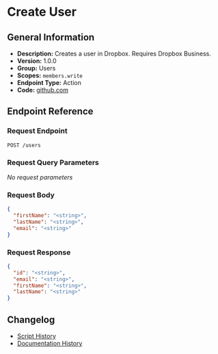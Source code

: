 <!-- BEGIN GENERATED CONTENT -->
# Create User

## General Information

- **Description:** Creates a user in Dropbox. Requires Dropbox Business.
- **Version:** 1.0.0
- **Group:** Users
- **Scopes:** `members.write`
- **Endpoint Type:** Action
- **Code:** [github.com](https://github.com/NangoHQ/integration-templates/tree/main/integrations/dropbox/actions/create-user.ts)


## Endpoint Reference

### Request Endpoint

`POST /users`

### Request Query Parameters

_No request parameters_

### Request Body

```json
{
  "firstName": "<string>",
  "lastName": "<string>",
  "email": "<string>"
}
```

### Request Response

```json
{
  "id": "<string>",
  "email": "<string>",
  "firstName": "<string>",
  "lastName": "<string>"
}
```

## Changelog

- [Script History](https://github.com/NangoHQ/integration-templates/commits/main/integrations/dropbox/actions/create-user.ts)
- [Documentation History](https://github.com/NangoHQ/integration-templates/commits/main/integrations/dropbox/actions/create-user.md)

<!-- END  GENERATED CONTENT -->

